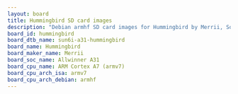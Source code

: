 ```yaml
---
layout: board
title: Hummingbird SD card images
description: "Debian armhf SD card images for Hummingbird by Merrii, SoC: Allwinner A31, CPU ISA: armv7"
board_id: hummingbird
board_dtb_name: sun6i-a31-hummingbird
board_name: Hummingbird
board_maker_name: Merrii
board_soc_name: Allwinner A31
board_cpu_name: ARM Cortex A7 (armv7)
board_cpu_arch_isa: armv7
board_cpu_arch_debian: armhf
---
```

